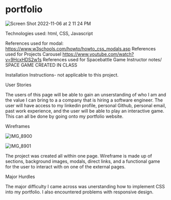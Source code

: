 # portfolio
![Screen Shot 2022-11-06 at 2 11 24 PM](https://user-images.githubusercontent.com/115511495/200197928-05ea6be1-4a4d-4ee0-8150-650f257fdbbb.png)

Technologies used:
html, CSS, Javascript

References used for modal:
https://www.w3schools.com/howto/howto_css_modals.asp
References used for Projects Carousel
https://www.youtube.com/watch?v=9HcxHDS2w1s
References used for Spacebattle Game
Instructor notes/ SPACE GAME CREATED IN CLASS

Installation Instructions- not applicable to this project.

User Stories

The users of this page will be able to gain an unserstanding of who I am and the value I can bring to a a company that is hiring a software engineer. The user will have access to my linkedin profile, personal Github, personal email, past work experience, and the user will be able to play an interactive game. This can all be done by going onto my portfolio website.

Wireframes

![IMG_8900](https://user-images.githubusercontent.com/115511495/200201818-d354aa4b-7d7d-47c6-b09e-9a9d0119dbd0.jpeg)

![IMG_8901](https://user-images.githubusercontent.com/115511495/200201826-56614514-851d-4bb4-9a8b-0a6de96a1f6b.jpeg)

The project was created all within one page. Wireframe is made up of sections, background images, modals, direct links, and a functional game for the user to interact with on one of the external pages. 

Major Hurdles

The major difficulty I came across was unerstanding how to implement CSS into my portfolio. I also encountered  problems with responsive design.

